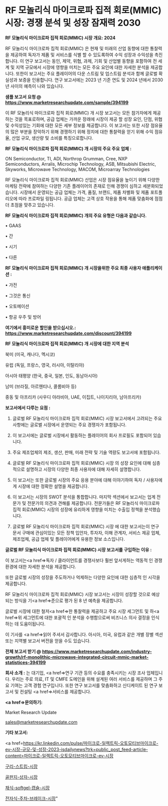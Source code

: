 # RF 모놀리식 마이크로파 집적 회로(MMIC) 시장: 경쟁 분석 및 성장 잠재력 2030

<strong>RF 모놀리식 마이크로파 집적 회로(MMIC) 시장 개요: 2024</strong>

RF 모놀리식 마이크로파 집적 회로(MMIC) 은 현재 및 미래의 산업 동향에 대한 통찰력을 제공하여 독자가 제품 및 서비스를 식별 할 수 있도록하여 수익 성장과 수익성을 촉진합니다. 이 연구 보고서는 동인, 제약, 위협, 과제, 기회 및 산업별 동향을 포함하여 전 세계 및 지역 규모에서 시장에 영향을 미치는 모든 주요 요인에 대한 자세한 분석을 제공합니다. 또한이 보고서는 주요 플레이어의 다운 스트림 및 업스트림 분석과 함께 글로벌 확실성과 보증을 인용합니다. 연구 보고서에는 2023 년 기준 연도 및 2024 년에서 2030 년 사이의 예측이 나와 있습니다.



<strong>샘플 보고서 요청 @ <a href=https://www.marketresearchupdate.com/sample/394199>https://www.marketresearchupdate.com/sample/394199</a></strong>

이 RF 모놀리식 마이크로파 집적 회로(MMIC) 개 시장 보고서는 모든 참가자에게 제공하는 것을 목표로하며, 공급 업체는 가까운 장래에 시장이 제공 할 성장 요인, 단점, 위협 및 수익성있는 기회에 대한 모든 세부 정보를 제공합니다. 이 보고서는 또한 시장 점유율의 많은 부분을 장악하기 위해 경쟁하기 위해 정치에 대한 통찰력을 얻기 위해 수익 점유율, 산업 규모, 생산량 및 소비를 특징으로합니다.



<strong>RF 모놀리식 마이크로파 집적 회로(MMIC) 개 시장의 주요 주요 업체 :</strong>

ON Semiconductor, TI, ADI, Northrop Grumman, Cree, NXP Semiconductors, Arralis, Microchip Technology, ASB, Mitsubishi Electric, Skyworks, Microwave Technology, MACOM, Microarray Technologies

RF 모놀리식 마이크로파 집적 회로(MMIC) 산업은 시장 점유율을 높이기 위해 다양한 마케팅 전략에 참여하는 다양한 기존 플레이어의 존재로 인해 경쟁이 심하고 세분화되었습니다. 시장에서 운영되는 공급 업체는 가격, 품질, 브랜드, 제품 차별화 및 제품 포트폴리오에 따라 프로파일 링됩니다. 공급 업체는 고객 상호 작용을 통해 제품 맞춤화에 점점 더 초점을 맞추고 있습니다.



<strong>RF 모놀리식 마이크로파 집적 회로(MMIC) 개의 주요 유형은 다음과 같습니다.</strong>

• GAAS

• 간

• 시기

• 다른



<strong>RF 모놀리식 마이크로파 집적 회로(MMIC) 개 시장을위한 주요 최종 사용자 애플리케이션 :</strong>

• 가전

• 그것은 통신

• 오토메이션

• 항공 우주 및 방어



<strong>여기에서 흥미로운 할인을 받으십시오.: <a href=https://www.marketresearchupdate.com/discount/394199>https://www.marketresearchupdate.com/discount/394199</a></strong>



<strong>RF 모놀리식 마이크로파 집적 회로(MMIC) 개 시장에 대한 지역 분석</strong>

북미 (미국, 캐나다, 멕시코)

유럽 (독일, 프랑스, 영국, 러시아, 이탈리아)

아시아 태평양 (한국, 중국, 일본, 인도, 동남아시아)

남미 (브라질, 아르헨티나, 콜롬비아 등)

중동 및 아프리카 (사우디 아라비아, UAE, 이집트, 나이지리아, 남아프리카)



<strong>보고서에서 다루는 요점 :</strong>

1. 글로벌 RF 모놀리식 마이크로파 집적 회로(MMIC) 시장 보고서에서 고려되는 주요 사항에는 글로벌 시장에서 운영되는 주요 경쟁자가 포함됩니다.

2. 이 보고서에는 글로벌 시장에서 활동하는 플레이어의 회사 프로필도 포함되어 있습니다.

3. 주요 제조업체의 제조, 생산, 판매, 미래 전략 및 기술 역량도 보고서에 포함됩니다.

4. 글로벌 RF 모놀리식 마이크로파 집적 회로(MMIC) 시장 의 성장 요인에 대해 심층적으로 설명하고 시장의 다양한 최종 사용자에 대해 자세히 설명합니다.

5. 이 보고서는 또한 글로벌 시장의 주요 응용 분야에 대해 이야기하여 독자 / 사용자에게 시장에 대한 정확한 설명을 제공합니다.

6. 이 보고서는 시장의 SWOT 분석을 통합합니다. 마지막 섹션에서 보고서는 업계 전문가 및 전문가의 의견과 견해를 제공합니다. 전문가들은 RF 모놀리식 마이크로파 집적 회로(MMIC) 시장의 성장에 유리하게 영향을 미치는 수출입 정책을 분석했습니다.

7. 글로벌 RF 모놀리식 마이크로파 집적 회로(MMIC) 시장 에 대한 보고서는이 연구 문서 구매에 관심이있는 모든 정책 입안자, 투자자, 이해 관계자, 서비스 제공 업체, 제조업체, 공급 업체 및 플레이어에게 유용한 정보 소스입니다.



<strong>글로벌 RF 모놀리식 마이크로파 집적 회로(MMIC) 시장 보고서를 구입하는 이유 :</strong>

이 보고서는<a href=>독자 / 클</a>라이언트를 경쟁사보다 훨씬 앞서게하는 역동적 인 경쟁 환경에 대한 자세한 분석을 제공합니다.

또한 글로벌 시장의 성장을 주도하거나 억제하는 다양한 요인에 대한 심층적 인 시각을 제공합니다.

RF 모놀리식 마이크로파 집적 회로(MMIC) 시장 보고서는 시장이 성장할 것으로 예상되는 방식을 기<a href=>준으로</a> 평가 된 8 년 예측을 제공합니다.

글로벌 시장에 대한 철저<a href=>한 통찰력</a>을 제공하고 주요 시장 세그먼트 및 하<a href=>위 세그</a>먼트에 대한 포괄적 인 분석을 수행함으로써 비즈니스 의사 결정을 인식하는 데 도움이됩니다.

이 기사를 <a href=>읽어 주</a>셔서 감사합니다. 아시아, 미국, 유럽과 같은 개별 장별 섹션 또는 지역별 보고서 버전을 얻을 수도 있습니다.



<strong>전체 보고서 받기 @ <a href=https://www.marketresearchupdate.com/industry-growth/rf-monolithic-microwave-integrated-circuit-mmic-market-statistices-394199>https://www.marketresearchupdate.com/industry-growth/rf-monolithic-microwave-integrated-circuit-mmic-market-statistices-394199</a></strong>



<strong>회사 소개 :</strong>
는 대기업, <a href=>연구 기</a>관 등의 수요를 충족시키는 시장 조사 업체입니다. 우리는 주로 의료, IT 및 CMFE 도메인을 위해 설계된 여러 서비스를 제공하며 그 주요 기여는 고객 경험 연구입니다. 또한 연구 보고서를 맞춤화하고 신디케이트 된 연구 보고서 및 컨설팅 <a href=>서비</a>스를 제공합니다.



<strong><a href=>문의하기:</a></strong>

Market Research Update

sales@marketresearchupdate.com



<strong>기타 보고서:</strong>

<a href=https://kr.linkedin.com/pulse/마이크로-일렉트릭-오토모티브마이크로-ev-시장-규모-및-성장-2023-isdailynews?trk=public_post_feed-article-content>마이크로-일렉트릭-오토모티브마이크로-ev-시장</a>

<a href=https://www.linkedin.com/pulse/구리-스트립-시장-현재-및-미래-성장-2029-survey-spotlight-pro-24-analysis/>구리-스트립-시장</a>

<a href=https://www.linkedin.com/pulse/골판지-상자-시장-규모-및-성장-2023-trend-tracking-tips-360-analysis-0xwpc/>골판지-상자-시장</a>

<a href=https://www.linkedin.com/pulse/채식-softgel-캡슐-시장-진입-전략-및-위험-평가2029년-xnnkf/>채식-softgel-캡슐-시장</a>

<a href=https://www.linkedin.com/pulse/전자식-주차-브레이크-시장-세분화-연구-및-목표-고객2030년-dxgtc/>전자식-주차-브레이크-시장</a>"
